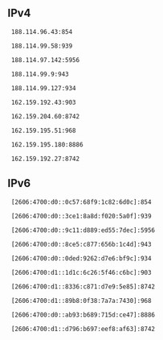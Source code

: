 ## IPv4
```
 188.114.96.43:854
```
```
 188.114.99.58:939
```
```
 188.114.97.142:5956
```
```
 188.114.99.9:943
```
```
 188.114.99.127:934
```
```
 162.159.192.43:903
```
```
 162.159.204.60:8742
```
```
 162.159.195.51:968
```
```
 162.159.195.180:8886
```
```
 162.159.192.27:8742
```

## IPv6
```
 [2606:4700:d0::0c57:68f9:1c82:6d0c]:854
```
```
 [2606:4700:d0::3ce1:8a8d:f020:5a0f]:939
```
```
 [2606:4700:d0::9c11:d889:ed55:7dec]:5956
```
```
 [2606:4700:d0::8ce5:c877:656b:1c4d]:943
```
```
 [2606:4700:d0::0ded:9262:d7e6:bf9c]:934
```
```
 [2606:4700:d1::1d1c:6c26:5f46:c6bc]:903
```
```
 [2606:4700:d1::8336:c871:d7e9:5e85]:8742
```
```
 [2606:4700:d1::89b8:0f38:7a7a:7430]:968
```
```
 [2606:4700:d0::ab93:b689:715d:ce47]:8886
```
```
 [2606:4700:d1::d796:b697:eef8:af63]:8742
```
